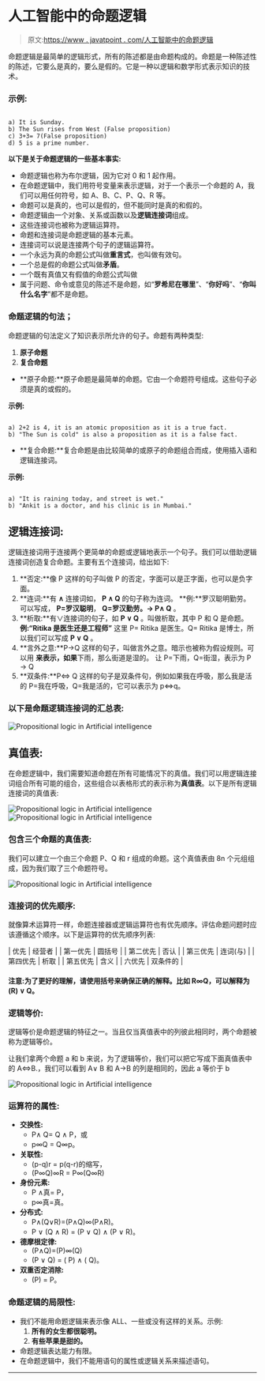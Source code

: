 # 人工智能中的命题逻辑

> 原文:[https://www . javatpoint . com/人工智能中的命题逻辑](https://www.javatpoint.com/propositional-logic-in-artificial-intelligence)

命题逻辑是最简单的逻辑形式，所有的陈述都是由命题构成的。命题是一种陈述性的陈述，它要么是真的，要么是假的。它是一种以逻辑和数学形式表示知识的技术。

### 示例:

```

a) It is Sunday.
b) The Sun rises from West (False proposition)
c) 3+3= 7(False proposition)
d) 5 is a prime number. 

```

**以下是关于命题逻辑的一些基本事实:**

*   命题逻辑也称为布尔逻辑，因为它对 0 和 1 起作用。
*   在命题逻辑中，我们用符号变量来表示逻辑，对于一个表示一个命题的 A，我们可以用任何符号，如 A、B、C、P、Q、R 等。
*   命题可以是真的，也可以是假的，但不能同时是真的和假的。
*   命题逻辑由一个对象、关系或函数以及**逻辑连接词**组成。
*   这些连接词也被称为逻辑运算符。
*   命题和连接词是命题逻辑的基本元素。
*   连接词可以说是连接两个句子的逻辑运算符。
*   一个永远为真的命题公式叫做**重言式**，也叫做有效句。
*   一个总是假的命题公式叫做**矛盾**。
*   一个既有真值又有假值的命题公式叫做
*   属于问题、命令或意见的陈述不是命题，如“**罗希尼在哪里**”、“**你好吗**”、“**你叫什么名字**”都不是命题。

### 命题逻辑的句法；

命题逻辑的句法定义了知识表示所允许的句子。命题有两种类型:

1.  **原子命题**
2.  **复合命题**

*   **原子命题:**原子命题是最简单的命题。它由一个命题符号组成。这些句子必须是真的或假的。

**示例:**

```

a) 2+2 is 4, it is an atomic proposition as it is a true fact.
b) "The Sun is cold" is also a proposition as it is a false fact. 

```

*   **复合命题:**复合命题是由比较简单的或原子的命题组合而成，使用插入语和逻辑连接词。

**示例:**

```

a) "It is raining today, and street is wet."
b) "Ankit is a doctor, and his clinic is in Mumbai." 

```

## 逻辑连接词:

逻辑连接词用于连接两个更简单的命题或逻辑地表示一个句子。我们可以借助逻辑连接词创造复合命题。主要有五个连接词，给出如下:

1.  **否定:**像 P 这样的句子叫做 P 的否定，字面可以是正字面，也可以是负字面。
2.  **连词:**有 **∧** 连接词如， **P ∧ Q** 的句子称为连词。
    **例:**罗汉聪明勤劳。可以写成，
    **P=罗汉聪明**，
    **Q=罗汉勤劳。→ P∧ Q** 。
3.  **析取:**有∨连接词的句子，如 **P ∨ Q** 。叫做析取，其中 P 和 Q 是命题。
    **例:“Ritika 是医生还是工程师”**
    这里 P= Ritika 是医生。Q= Ritika 是博士，所以我们可以写成 **P ∨ Q** 。
4.  **言外之意:**P→Q 这样的句子，叫做言外之意。暗示也被称为假设规则。可以用
    **来表示，如果**下雨，那么街道是湿的。
    让 P=下雨，Q=街湿，表示为 P → Q
5.  **双条件:**P⇔ Q 这样的句子是双条件句，例如如果我在呼吸，那么我是活的
    P=我在呼吸，Q=我是活的，它可以表示为 p⇔q。

### 以下是命题逻辑连接词的汇总表:

![Propositional logic in Artificial intelligence](../Images/99e9f5f4ead58bccb8a0acacb604f94a.png)

## 真值表:

在命题逻辑中，我们需要知道命题在所有可能情况下的真值。我们可以用逻辑连接词组合所有可能的组合，这些组合以表格形式的表示称为**真值表**。以下是所有逻辑连接词的真值表:

![Propositional logic in Artificial intelligence](../Images/7510ec8dbf5c726ae4285ec836241d4b.png) ![Propositional logic in Artificial intelligence](../Images/c224a77dc3319fca843b0b296dc04239.png)

### 包含三个命题的真值表:

我们可以建立一个由三个命题 P、Q 和 r 组成的命题。这个真值表由 8n 个元组组成，因为我们取了三个命题符号。

![Propositional logic in Artificial intelligence](../Images/29c105a46ce0a17056ba432606f17631.png)

### 连接词的优先顺序:

就像算术运算符一样，命题连接器或逻辑运算符也有优先顺序。评估命题问题时应该遵循这个顺序。以下是运算符的优先顺序列表:

| 优先 | 经营者 |
| 第一优先 | 圆括号 |
| 第二优先 | 否认 |
| 第三优先 | 连词(与) |
| 第四优先 | 析取 |
| 第五优先 | 含义 |
| 六优先 | 双条件的 |

#### 注意:为了更好的理解，请使用括号来确保正确的解释。比如 R∞Q，可以解释为(R) ∨ Q。

### 逻辑等价:

逻辑等价是命题逻辑的特征之一。当且仅当真值表中的列彼此相同时，两个命题被称为逻辑等价。

让我们拿两个命题 a 和 b 来说，为了逻辑等价，我们可以把它写成下面真值表中的 A⇔B.，我们可以看到 A∨ B 和 A→B 的列是相同的，因此 a 等价于 b

![Propositional logic in Artificial intelligence](../Images/180b7850aae9f56dc18bf2792be9911f.png)

### 运算符的属性:

*   **交换性:**
    *   P∧ Q= Q ∧ P，或
    *   p∞Q = Q∞p。
*   **关联性:**
    *   (p-q)r = p(q-r)的缩写，
    *   (P∞Q)∞R = P∞(Q∞R)
*   **身份元素:**
    *   P ∧真= P，
    *   p∞真=真。
*   **分布式:**
    *   P∧(Q∨R)=(P∧Q)∞(P∧R)。
    *   P ∨ (Q ∧ R) = (P ∨ Q) ∧ (P ∨ R)。
*   **德摩根定律:**
    *   (P∧Q)=(P)∞(Q)
    *   (P ∨ Q) = ( P) ∧ ( Q)。
*   **双重否定消除:**
    *   (P) = P。

### 命题逻辑的局限性:

*   我们不能用命题逻辑来表示像 ALL、一些或没有这样的关系。示例:
    1.  **所有的女生都很聪明。**
    2.  **有些苹果是甜的。**
*   命题逻辑表达能力有限。
*   在命题逻辑中，我们不能用语句的属性或逻辑关系来描述语句。

* * *